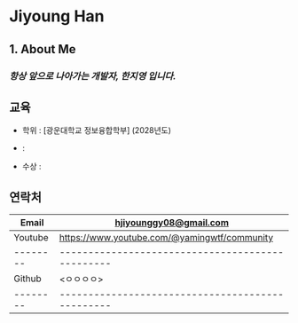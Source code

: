 # Jiyoung Han

## 1. About Me
 ### *항상 앞으로 나아가는 개발자, 한지영 입니다.*
## 교육
   - 학위 : [광운대학교 정보융합학부] (2028년도)

   -  :
   
   - 수상 : 


## 연락처

   |Email   | hjiyounggy08@gmail.com                         |
   |--------|------------------------------------------------|
   |Youtube | <https://www.youtube.com/@yamingwtf/community> |
   |--------|------------------------------------------------|
   |Github  | <ㅇㅇㅇㅇ>                                     |
   |--------|------------------------------------------------|
